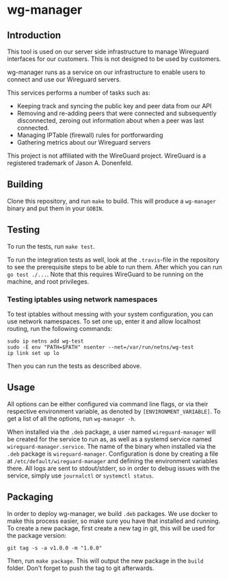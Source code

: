 # wg-manager

## Introduction

This tool is used on our server side infrastructure to manage Wireguard interfaces for our customers. This is not designed to be used by customers.

wg-manager runs as a service on our infrastructure to enable users to connect and use our Wireguard servers.

This services performs a number of tasks such as:

- Keeping track and syncing the public key and peer data from our API
- Removing and re-adding peers that were connected and subsequently disconnected, zeroing out information about when a peer was last connected.
- Managing IPTable (firewall) rules for portforwarding
- Gathering metrics about our Wireguard servers

This project is not affiliated with the WireGuard project.
WireGuard is a registered trademark of Jason A. Donenfeld.

## Building

Clone this repository, and run `make` to build.
This will produce a `wg-manager` binary and put them in your `GOBIN`.

## Testing
To run the tests, run `make test`.

To run the integration tests as well, look at the `.travis`-file in the repository to see the prerequisite steps to be able to run them. After which you can run `go test ./...`. Note that this requires WireGuard to be running on the machine, and root privileges.

### Testing iptables using network namespaces
To test iptables without messing with your system configuration, you can use network namespaces.
To set one up, enter it and allow localhost routing, run the following commands:

```
sudo ip netns add wg-test
sudo -E env "PATH=$PATH" nsenter --net=/var/run/netns/wg-test
ip link set up lo
```

Then you can run the tests as described above.

## Usage
All options can be either configured via command line flags, or via their respective environment variable, as denoted by `[ENVIRONMENT_VARIABLE]`.
To get a list of all the options, run `wg-manager -h`.

When installed via the `.deb` package, a user named `wireguard-manager` will be created for the service to run as, as well as a systemd service named `wireguard-manager.service`.
The name of the binary when installed via the `.deb` package is `wireguard-manager`.
Configuration is done by creating a file at `/etc/default/wireguard-manager` and defining the environment variables there.
All logs are sent to stdout/stderr, so in order to debug issues with the service, simply use `journalctl` or `systemctl status`.

## Packaging
In order to deploy wg-manager, we build `.deb` packages. We use docker to make this process easier, so make sure you have that installed and running.
To create a new package, first create a new tag in git, this will be used for the package version:
```
git tag -s -a v1.0.0 -m "1.0.0"
```
Then, run `make package`. This will output the new package in the `build` folder.
Don't forget to push the tag to git afterwards.
